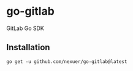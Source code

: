 # go-gitlab
GitLab Go SDK

## Installation
```shell
go get -u github.com/nexuer/go-gitlab@latest
```

